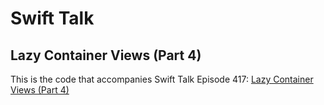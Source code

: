 # Swift Talk
## Lazy Container Views (Part 4)

This is the code that accompanies Swift Talk Episode 417: [Lazy Container Views (Part 4)](https://talk.objc.io/episodes/S01E417-lazy-container-views-part-4)
